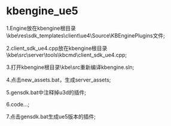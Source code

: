 # kbengine_ue5

1.Engine放在kbengine根目录\kbe\res\sdk_templates\client\ue4\Source\KBEnginePlugins文件;

2.client_sdk_ue4.cpp放在kbengine根目录\kbe\src\server\tools\kbcmd\client_sdk_ue4.cpp;

3.打开kbengine根目录\kbe\src重新编译kbengine.sln;

4.点击new_assets.bat，生成server_assets;

5.gensdk.bat中注释掉u3d的插件;

6.code...;

7.点击gensdk.bat生成ue5版本的插件;
